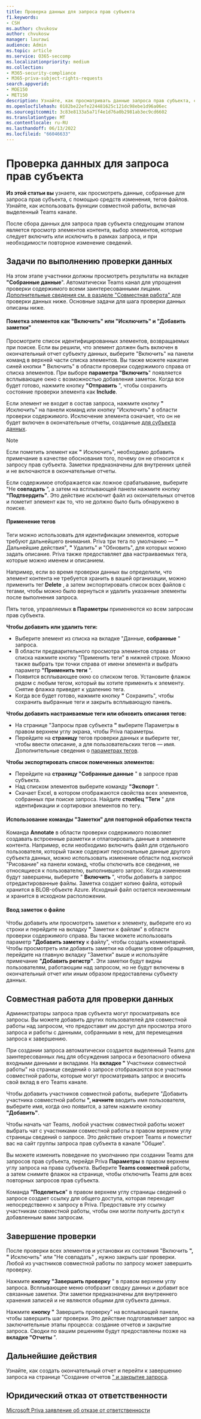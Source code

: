 ```yaml
---
title: Проверка данных для запроса прав субъекта
f1.keywords:
- CSH
ms.author: chvukosw
author: chvukosw
manager: laurawi
audience: Admin
ms.topic: article
ms.service: O365-seccomp
ms.localizationpriority: medium
ms.collection:
- M365-security-compliance
- M365-priva-subject-rights-requests
search.appverid:
- MOE150
- MET150
description: Узнайте, как просматривать данные запроса прав субъекта, собранные Microsoft Priva и совместно работать над выполнением запроса.
ms.openlocfilehash: 0182be22efe224481625c121dc98ebe1d96a06ec
ms.sourcegitcommit: 3c83e8133a5a71f4e1d76a0b2981ab3ec9cd6602
ms.translationtype: MT
ms.contentlocale: ru-RU
ms.lasthandoff: 06/13/2022
ms.locfileid: "66046633"
---
```

# <a name="review-data-for-a-subject-rights-request"></a>Проверка данных для запроса прав субъекта

**Из этой статьи вы** узнаете, как просмотреть данные, собранные для запроса прав субъекта, с помощью средств изменения, тегов файлов. Узнайте, как использовать функции совместной работы, включая выделенный Teams канале.

После сбора данных для запроса прав субъекта следующим этапом является просмотр элементов контента, выбор элементов, которые следует включить или исключить в рамках запроса, и при необходимости повторное изменение сведений.

## <a name="tasks-for-completing-the-data-review"></a>Задачи по выполнению проверки данных

На этом этапе участники должны просмотреть результаты на вкладке **"Собранные данные**". Автоматически Teams канал для упрощения проверки содержимого всеми заинтересованными лицами. [Дополнительные сведения см. в разделе "Совместная работа" для](#collaboration-for-data-review) проверки данных ниже. Основные задачи для шага проверки данных описаны ниже.

#### <a name="mark-items-as-include-or-exclude-and-add-notes"></a>Пометка элементов как "Включить" или "Исключить" и "Добавить заметки"

Просмотрите список идентифицированных элементов, возвращаемых при поиске. Если вы решили, что элемент должен быть включен в окончательный отчет субъекту данных, выберите "Включить" на панели  команд в верхней части списка элементов. Вы также можете нажатие синей кнопки **"** Включить" в области проверки содержимого справа от списка элементов. При выборе **параметра "Включить**" появляется всплывающее окно с возможностью добавления заметок. Когда все будет готово, нажмите кнопку **"Отправить** ", чтобы сохранить состояние проверки элемента как **Include**.

Если элемент не входит в состав запроса, нажмите кнопку **"** Исключить" на панели команд или кнопку "Исключить" в области проверки содержимого. Исключение элемента означает, что он не будет включен в окончательные отчеты, созданные [для субъекта данных](subject-rights-requests-reports.md).

> [!NOTE]
> Если пометить элемент как **"** Исключить", необходимо добавить примечание в качестве обоснования того, почему он не относится к запросу прав субъекта. Заметки предназначены для внутренних целей и не включаются в окончательные отчеты.

Если содержимое отображается как ложное срабатывание, выберите "Не **совпадать** ", а затем на всплывающей панели нажмите кнопку **"Подтвердить"**. Это действие исключит файл из окончательных отчетов и пометит элемент как то, что не должно было быть обнаружено в поиске.

#### <a name="apply-tags"></a>Применение тегов

Теги можно использовать для идентификации элементов, которые требуют дальнейшего внимания. Priva три тега по умолчанию — **"** Дальнейшие действия", **"** Удалить" и "Обновить", для которых можно задать описание. Priva также предоставляет два настраиваемых тега, которые можно именем и описанием.

Например, если во время проверки данных вы определили, что элемент контента не требуется хранить в вашей организации, можно применить тег **Delete** , а затем экспортировать список всех файлов с тегами, чтобы можно было вернуться и удалить указанные элементы после выполнения запроса.

Пять тегов, управляемых **в Параметры** применяются ко всем запросам прав субъекта.

**Чтобы добавить или удалить теги:**

- Выберите элемент из списка на вкладке "Данные, **собранные** " запроса.
- В области предварительного просмотра элементов справа от списка нажмите кнопку "Применить теги" в нижней строке. Можно также выбрать три точки справа от имени элемента и выбрать параметр **"Применить теги** ".
- Появится всплывающее окно со списком тегов. Установите флажок рядом с любым тегом, который вы хотите применить к элементу. Снятие флажка приведет к удалению тега.
- Когда все будет готово, нажмите кнопку **"** Сохранить", чтобы сохранить выбранные теги и закрыть всплывающую панель.

**Чтобы добавить настраиваемые теги или обновить описания тегов:**
- На странице "Запросы прав субъекта **"** выберите Параметры в правом верхнем углу экрана, чтобы Priva параметры.
- Перейдите на **страницу** тегов проверки данных и выберите тег, чтобы ввести описание, а для пользовательских тегов — имя. Дополнительные сведения о [параметрах тегов](priva-settings.md#data-review-tags).

**Чтобы экспортировать список помеченных элементов:**
- Перейдите на **страницу "Собранные данные** " в запросе прав субъекта.
- Над списком элементов выберите команду **"Экспорт** ".
- Скачает Excel, в котором отображаются свойства всех элементов, собранных при поиске запроса. Найдите **столбец "Теги** " для идентификации и сортировки элементов по тегу.

#### <a name="use-the-annotate-command-to-redact-text"></a>Использование команды "Заметки" для повторной обработки текста
Команда **Annotate** в области проверки содержимого позволяет создавать встроенные разметки и отлагоировать данные в элементе контента. Например, если необходимо включить файл для отдельного пользователя, который также содержит персональные данные другого субъекта данных, можно использовать изменение области под  кнопкой "Рисование" на панели команд, чтобы отключить все сведения, не относящиеся к пользователю, выполнившего запрос. Когда изменения будут завершены, выберите " **Включить** ", чтобы добавить в запрос отредактированные файлы. Заметка создает копию файла, который хранится в BLOB-объекте Azure. Исходный файл остается неизменным и хранится в исходном расположении.

#### <a name="enter-notes-about-a-file"></a>Ввод заметок о файле
Чтобы добавить или просмотреть заметки к элементу, выберите его из строки и перейдите на вкладку **"** Заметки к файлам" в области проверки содержимого справа. Вы также можете использовать параметр **"Добавить заметку** к файлу", чтобы создать комментарий. Чтобы просмотреть или добавить заметки на общем уровне обращения, перейдите на  главную вкладку "Заметки" выше и используйте примечание **"Добавить регистр"**. Эти заметки будут видны пользователям, работающим над запросом, но не будут включены в окончательный отчет или иным образом предоставлены субъекту данных.

## <a name="collaboration-for-data-review"></a>Совместная работа для проверки данных

Администраторы запроса прав субъекта могут просматривать все запросы. Вы можете добавить других пользователей для совместной работы над запросом, что предоставит им доступ для просмотра этого запроса и работы с данными, собранными в нем, для перемещения запроса к завершению.

При создании запроса автоматически создается выделенный Teams для заинтересованных лиц для обсуждения запроса и безопасного обмена входными данными и вкладами. На **вкладке "** Участники совместной работы" на странице сведений о запросе отображаются все участники совместной работы, которые могут просматривать запрос и вносить свой вклад в его Teams канале.

Чтобы добавить участников совместной работы, выберите "Добавить участника совместной работы **", начните** вводить имя пользователя, выберите имя, когда оно появится, а затем нажмите кнопку **"Добавить"**.

Чтобы начать чат Teams, любой участник совместной работы может выбрать чат с  участниками совместной работы в правом верхнем углу страницы сведений о запросе. Это действие откроет Teams и поместит вас на  сайт группы запроса прав субъекта в канале "Общие".

Вы можете изменить поведение по умолчанию при создании Teams для запросов прав субъекта, перейдя Priva **Параметры** в правом верхнем углу запроса на права субъекта. Выберите **Teams совместной** работы, а затем снимите флажок на странице, чтобы отключить Teams для всех повторных запросов прав субъекта.

Команда **"Поделиться**" в правом верхнем углу страницы сведений о запросе создает ссылку для общего доступа, которая переходит непосредственно к запросу в Priva. Предоставьте эту ссылку участникам совместной работы, чтобы они могли получить доступ к добавленным вами запросам.

## <a name="complete-the-review"></a>Завершение проверки

После проверки всех элементов и установки их состояния "Включить **",** **"** Исключить" или "Не совпадать" **,** нужно закрыть шаг проверки. Любой из участников совместной работы по запросу может завершить проверку.

Нажмите **кнопку "Завершить проверку** " в правом верхнем углу запроса. Всплывающее меню отобразит сводку данных и добавит все связанные заметки. Эти заметки предназначены для внутреннего хранения записей и не являются общими для субъекта данных.

Нажмите **кнопку "** Завершить проверку" на всплывающей панели, чтобы завершить шаг проверки. Это действие подготавливает запрос на заключительные этапы процесса: создание отчетов и закрытие запроса. Сводки по вашим решениям будут предоставлены позже на **вкладке "Отчеты** ".

## <a name="next-steps"></a>Дальнейшие действия
Узнайте, как создать окончательный отчет и перейти к завершению запроса на странице "Создание отчетов [" и закрытие запроса](subject-rights-requests-reports.md).

## <a name="legal-disclaimer"></a>Юридический отказ от ответственности

[Microsoft Priva заявление об отказе от ответственности](priva-disclaimer.md)
